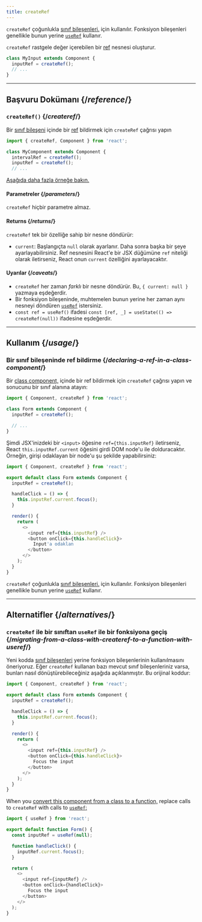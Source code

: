 ```yaml
---
title: createRef
---
```


<Pitfall>

`createRef` çoğunlukla [sınıf bileşenleri.](/reference/react/Component) için kullanılır. Fonksiyon bileşenleri genellikle bunun yerine [`useRef`](/reference/react/useRef) kullanır.

</Pitfall>

<Intro>

`createRef` rastgele değer içerebilen bir [ref](/learn/referencing-values-with-refs) nesnesi oluşturur.

```js
class MyInput extends Component {
  inputRef = createRef();
  // ...
}
```

</Intro>

<InlineToc />

---

## Başvuru Dokümanı {/*reference*/}

### `createRef()` {/*createref*/}

Bir [sınıf bileşeni](/reference/react/Component) içinde bir [ref](/learn/referencing-values-with-refs) bildirmek için `createRef` çağrısı yapın

```js
import { createRef, Component } from 'react';

class MyComponent extends Component {
  intervalRef = createRef();
  inputRef = createRef();
  // ...
```

[Aşağıda daha fazla örneğe bakın.](#usage)

#### Parametreler {/*parameters*/}

`createRef` hiçbir parametre almaz.

#### Returns {/*returns*/}

`createRef` tek bir özelliğe sahip bir nesne döndürür:

* `current`: Başlangıçta `null` olarak ayarlanır. Daha sonra başka bir şeye ayarlayabilirsiniz. Ref nesnesini React'e bir JSX düğümüne `ref` niteliği olarak iletirseniz, React onun `current` özelliğini ayarlayacaktır.

#### Uyarılar {/*caveats*/}

* `createRef` her zaman *farklı* bir nesne döndürür. Bu, `{ current: null }` yazmaya eşdeğerdir.
* Bir fonksiyon bileşeninde, muhtemelen bunun yerine her zaman aynı nesneyi döndüren [`useRef`](/reference/react/useRef) istersiniz.
* `const ref = useRef()` ifadesi `const [ref, _] = useState(() => createRef(null))` ifadesine eşdeğerdir.

---

## Kullanım {/*usage*/}

### Bir sınıf bileşeninde ref bildirme {/*declaring-a-ref-in-a-class-component*/}

Bir [class component,](/reference/react/Component) içinde bir ref bildirmek için `createRef` çağrısı yapın ve sonucunu bir sınıf alanına atayın:

```js {4}
import { Component, createRef } from 'react';

class Form extends Component {
  inputRef = createRef();

  // ...
}
```

Şimdi JSX'inizdeki bir `<input>` öğesine `ref={this.inputRef}` iletirseniz, React `this.inputRef.current` öğesini girdi DOM node'u ile dolduracaktır. Örneğin, girişi odaklayan bir node'u şu şekilde yapabilirsiniz:

<Sandpack>

```js
import { Component, createRef } from 'react';

export default class Form extends Component {
  inputRef = createRef();

  handleClick = () => {
    this.inputRef.current.focus();
  }

  render() {
    return (
      <>
        <input ref={this.inputRef} />
        <button onClick={this.handleClick}>
          Input'a odaklan
        </button>
      </>
    );
  }
}
```

</Sandpack>

<Pitfall>

`createRef` çoğunlukla [sınıf bileşenleri.](/reference/react/Component) için kullanılır. Fonksiyon bileşenleri genellikle bunun yerine [`useRef`](/reference/react/useRef) kullanır.

</Pitfall>

---

## Alternatifler {/*alternatives*/}

### `createRef` ile bir sınıftan `useRef` ile bir fonksiyona geçiş {/*migrating-from-a-class-with-createref-to-a-function-with-useref*/}

Yeni kodda [sınıf bileşenleri](/reference/react/Component) yerine fonksiyon bileşenlerinin kullanılmasını öneriyoruz. Eğer `createRef` kullanan bazı mevcut sınıf bileşenleriniz varsa, bunları nasıl dönüştürebileceğiniz aşağıda açıklanmıştır. Bu orijinal koddur:

<Sandpack>

```js
import { Component, createRef } from 'react';

export default class Form extends Component {
  inputRef = createRef();

  handleClick = () => {
    this.inputRef.current.focus();
  }

  render() {
    return (
      <>
        <input ref={this.inputRef} />
        <button onClick={this.handleClick}>
          Focus the input
        </button>
      </>
    );
  }
}
```

</Sandpack>

When you [convert this component from a class to a function,](/reference/react/Component#alternatives) replace calls to `createRef` with calls to [`useRef`:](/reference/react/useRef)

<Sandpack>

```js
import { useRef } from 'react';

export default function Form() {
  const inputRef = useRef(null);

  function handleClick() {
    inputRef.current.focus();
  }

  return (
    <>
      <input ref={inputRef} />
      <button onClick={handleClick}>
        Focus the input
      </button>
    </>
  );
}
```

</Sandpack>
